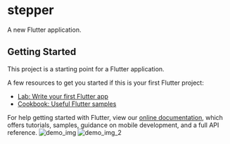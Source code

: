 # stepper

A new Flutter application.

## Getting Started

This project is a starting point for a Flutter application.

A few resources to get you started if this is your first Flutter project:

- [Lab: Write your first Flutter app](https://flutter.dev/docs/get-started/codelab)
- [Cookbook: Useful Flutter samples](https://flutter.dev/docs/cookbook)

For help getting started with Flutter, view our
[online documentation](https://flutter.dev/docs), which offers tutorials,
samples, guidance on mobile development, and a full API reference.
![demo_img](https://user-images.githubusercontent.com/53315136/99716827-66b79600-2aca-11eb-852c-55190a699b53.gif)
![demo_img_2](https://user-images.githubusercontent.com/53315136/99716837-69b28680-2aca-11eb-9807-52d39c309931.gif)
    
    

